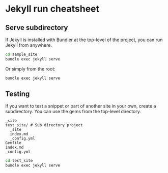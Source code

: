 # Jekyll run cheatsheet

## Serve subdirectory

If Jekyll is installed with Bundler at the top-level of the project, you can run Jekyll from anywhere.

```sh
cd sample_site
bundle exec jekyll serve
```

Or simply from the root:

```sh
bundle exec jekyll serve
```


## Testing

If you want to test a snippet or part of another site in your own, create a subdirectory. You can use the gems from the top-level directory.
```
_site
test_site/ # Sub directory project
  _site
  index.md
  _config.yml
Gemfile
index.md
_config.yml
```

```sh
cd test_site
bundle exec jekyll serve
```

<!--stackedit_data:
eyJoaXN0b3J5IjpbLTU2NjE5MDI0XX0=
-->